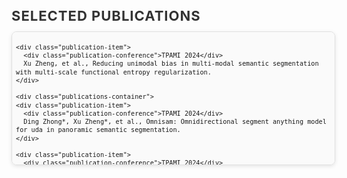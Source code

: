 <html lang="en">
<head>
  <meta charset="UTF-8">
  <meta name="viewport" content="width=device-width, initial-scale=1.0">
  <style>
    /* Container styles */
    .publications-container {
      width: 100%;
      max-height: 200px;
      overflow-y: auto;
      border: 1px solid #e0e0e0;
      border-radius: 8px;
      padding: 6px;
      font-family: 'Arial', sans-serif;
      font-size: 12px;
      line-height: 1.3;
      background-color: #fafafa;
      box-shadow: 0px 2px 6px rgba(0, 0, 0, 0.1);
    }

    /* Hover effect for container */
    .publications-container:hover {
      border-color: #007bff;
      box-shadow: 0px 2px 8px rgba(0, 123, 255, 0.2);
    }

    /* Publication item styles */
    .publication-item {
      margin-bottom: 4px;
      padding: 5px;
      background-color: #ffffff;
      border-left: 3px solid #007bff;
      border-radius: 4px;
      transition: all 0.2s ease;
      cursor: pointer;
    }

    /* Hover effect for publication item */
    .publication-item:hover {
      background-color: #e0f7fa;
      transform: translateX(3px);
    }

    /* Conference styling */
    .publication-conference {
      font-weight: bold;
      color: #333;
      margin-bottom: 3px;
    }

    /* Header styles */
    h3 {
      font-size: 22px;
      color: #333;
      font-weight: bold;
      margin-bottom: 12px;
      text-transform: uppercase;
      letter-spacing: 1px;
    }

    /* Link styles */
    a {
      color: #007bff;
      text-decoration: none;
      transition: color 0.2s ease;
      font-size: inherit;
    }

    a:hover {
      color: #0056b3;
    }
  </style>
</head>
<body>

  <h3>Selected Publications</h3>
  <div class="publications-container">
    
    <div class="publication-item">
      <div class="publication-conference">TPAMI 2024</div>
      Xu Zheng, et al., Reducing unimodal bias in multi-modal semantic segmentation with multi-scale functional entropy regularization.
    </div>

    <div class="publications-container">
    <div class="publication-item">
      <div class="publication-conference">TPAMI 2024</div>
      Ding Zhong*, Xu Zheng*, et al., Omnisam: Omnidirectional segment anything model for uda in panoramic semantic segmentation.
    </div>
    
    <div class="publication-item">
      <div class="publication-conference">TPAMI 2024</div>
      Xu Zheng, et al., 360sfuda++: Towards Source-free UDA for Panoramic Segmentation by Learning Reliable Category Prototypes.
    </div>
    
    <div class="publication-item">
      <div class="publication-conference">PR 2025</div>
      Xu Zheng, et al., Distilling Efficient Vision Transformers from CNNs for Semantic Segmentation.
    </div>
    
    <div class="publication-item">
      <div class="publication-conference">ECCV 2024 (Oral, 1.5%)</div>
      Xu Zheng, et al., Learning Modality-Agnostic Representation for Semantic Segmentation.
    </div>
    
    <div class="publication-item">
      <div class="publication-conference">ECCV 2024</div>
      Xu Zheng, et al., Centering the Value of Every Modality: Towards Efficient and Resilient Modality-Agnostic Semantic Segmentation.
    </div>
    
    <div class="publication-item">
      <div class="publication-conference">CVPR 2024</div>
      Xu Zheng, et al., EventDance: Unsupervised Source-Free Cross-Modal Adaptation for Event-Based Object Recognition.
    </div>
    
    <div class="publication-item">
      <div class="publication-conference">CVPR 2024</div>
      Yuanhuiyi Lyu*, Xu Zheng*, et al., UniBind: LLM-Augmented Unified and Balanced Representation Space to Bind Them All.
    </div>
    
    <div class="publication-item">
      <div class="publication-conference">CVPR 2024</div>
      Xu Zheng, et al., Semantics, Distortion, and Style Matter: Towards Source-Free UDA for Panoramic Segmentation.
    </div>
    
    <div class="publication-item">
      <div class="publication-conference">ICRA 2024</div>
      Xu Zheng, et al., Transformer-CNN Cohort: Semi-Supervised Semantic Segmentation by the Best of Both Students.
    </div>
    
    <div class="publication-item">
      <div class="publication-conference">ICCV 2023</div>
      Xu Zheng, et al., Look at the Neighbor: Distortion-Aware Unsupervised Domain Adaptation for Panoramic Semantic Segmentation.
    </div>
    
    <div class="publication-item">
      <div class="publication-conference">CVPR 2023</div>
      Xu Zheng, et al., Both Style and Distortion Matter: Dual-Path Unsupervised Domain Adaptation for Panoramic Semantic Segmentation.
    </div>
  </div>

</body>
</html>

